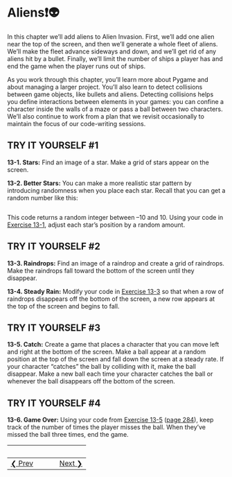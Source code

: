 # Aliens❗👽

<span id="page_276"></span>

In this chapter we’ll add aliens to Alien Invasion. First, we’ll add one alien near the top of the screen, and then we’ll generate a whole fleet of aliens. We’ll make the fleet advance sideways and down, and we’ll get rid of any aliens hit by a bullet. Finally, we’ll limit the number of ships a player has and end the game when the player runs out of ships.

As you work through this chapter, you’ll learn more about Pygame and about managing a larger project. You’ll also learn to detect collisions between game objects, like bullets and aliens. Detecting collisions helps you define interactions between elements in your games: you can confine a character inside the walls of a maze or pass a ball between two characters. We’ll also continue to work from a plan that we revisit occasionally to maintain the focus of our code-writing sessions.

TRY IT YOURSELF \#1
-------------------

<span id="ch13exe1"></span>**13-1. Stars:** Find an image of a star.
Make a grid of stars appear on the screen.

<span id="ch13exe2"></span>**13-2. Better Stars:** You can make a more realistic star pattern by introducing randomness when you place each star. Recall that you can get a random number like this:

``` python from random import randint random_number = randint(-10,10)
```

This code returns a random integer between –10 and 10. Using your code in [Exercise 13-1](#ch13exe1), adjust each star’s position by a random amount.

TRY IT YOURSELF \#2
-------------------

<span id="ch13exe3"></span>**13-3. Raindrops:** Find an image of a raindrop and create a grid of raindrops. Make the raindrops fall toward the bottom of the screen until they disappear.

<span id="ch13exe4"></span>**13-4. Steady Rain:** Modify your code in [Exercise 13-3](#ch13exe3) so that when a row of raindrops disappears off the bottom of the screen, a new row appears at the top of the screen and begins to fall.

TRY IT YOURSELF \#3
-------------------

<span id="ch13exe5"></span>**13-5. Catch:** Create a game that places a character that you can move left and right at the bottom of the screen.
Make a ball appear at a random position at the top of the screen and fall down the screen at a steady rate. If your character “catches” the ball by colliding with it, make the ball disappear. Make a new ball each time your character catches the ball or whenever the ball disappears off the bottom of the screen.

<span id="page_290"></span>

TRY IT YOURSELF \#4
-------------------

<span id="ch13exe6"></span>**13-6. Game Over:** Using your code from [Exercise 13-5](#ch13exe5) ([page 284](#page_284)), keep track of the number of times the player misses the ball. When they’ve missed the ball three times, end the game.


&nbsp; | &nbsp; | &nbsp; | &nbsp;
----|----|----|----
[&#10094; Prev](../pcc-chapter-12)| &nbsp; | &nbsp; | &nbsp;[Next &#10095;](../pcc-chapter-14)
